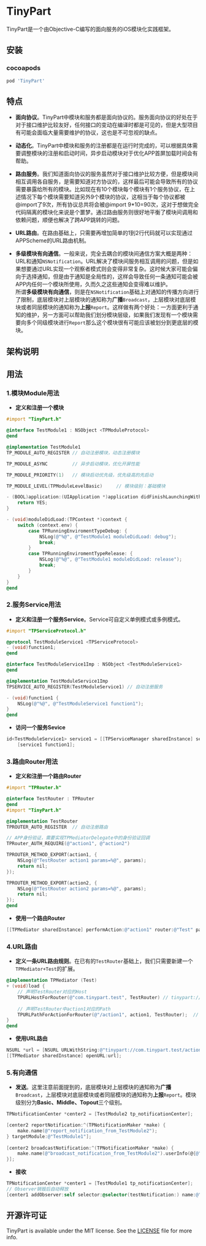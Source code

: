 # TinyPart
TinyPart是一个由Objective-C编写的面向服务的iOS模块化实践框架。
## 安装
### cocoapods

```ruby
pod 'TinyPart'
```

## 特点
* **面向协议**。TinyPart中模块和服务都是面向协议的。服务面向协议的好处在于对于接口维护比较友好，任何接口的变动在编译时都是可见的，但是大型项目有可能会面临大量需要维护的协议，这也是不可忽视的缺点。

* **动态化**。TinyPart中模块和服务的注册都是在运行时完成的，可以根据具体需要调整模块的注册和启动时间，异步启动模块对于优化APP首屏加载时间会有帮助。

* **路由服务**。我们知道面向协议的服务虽然对于接口维护比较方便，但是模块间相互调用各自服务，是需要知道对方协议的，这样最后可能会导致所有的协议需要暴露给所有的模块。比如现在有10个模块每个模块有1个服务协议，在上述情况下每个模块需要知道另外9个模块的协议，这相当于每个协议都被@import了9次，所有协议总共将会被@import 9*10=90次，这对于想做完全代码隔离的模块化来说是个噩梦。通过路由服务则很好地平衡了模块间调用和依赖问题，顺便也解决了跨APP跳转的问题。

* **URL路由**。在路由基础上，只需要再增加简单的1到2行代码就可以实现通过APPScheme的URL路由机制。

* **多级模块有向通信**。一般来说，完全去耦合的模块间通信方案大概是两种：URL和通知```NSNotification```。URL解决了模块间服务相互调用的问题，但是如果想要通过URL实现一个观察者模式则会变得非常复杂。这时候大家可能会偏向于选择通知，但是由于通知是全局性的，这样会导致任何一条通知可能会被APP内任何一个模块所使用，久而久之这些通知会变得难以维护。<br>所谓**多级模块有向通信**，则是在```NSNotification```基础上对通知的传播方向进行了限制，底层模块对上层模块的通知称为**广播**```Broadcast```，上层模块对底层模块或者同层模块的通知称为**上报**```Report```。这样做有两个好处：一方面更利于通知的维护，另一方面可以帮助我们划分模块层级，如果我们发现有一个模块需要向多个同级模块进行```Report```那么这个模块很有可能应该被划分到更底层的模块。

## 架构说明

## 用法
### 1.模块Module用法
* **定义和注册一个模块**

```Objective-C
#import "TinyPart.h"

@interface TestModule1 : NSObject <TPModuleProtocol>
@end

@implementation TestModule1
TP_MODULE_AUTO_REGISTER // 自动注册模块，动态注册模块

TP_MODULE_ASYNC         // 异步启动模块，优化开屏性能

TP_MODULE_PRIORITY(1)   // 模块启动优先级，优先级高的先启动

TP_MODULE_LEVEL(TPModuleLevelBasic)     // 模块级别：基础模块

- (BOOL)application:(UIApplication *)application didFinishLaunchingWithOptions:(NSDictionary *)launchOptions {
    return YES;
}

- (void)moduleDidLoad:(TPContext *)context {
    switch (context.env) {
        case TPRunningEnviromentTypeDebug: {
            NSLog(@"%@", @"TestModule1 moduleDidLoad: debug");
            break;
        }
        case TPRunningEnviromentTypeRelease: {
            NSLog(@"%@", @"TestModule1 moduleDidLoad: release");
            break;
        }
    }
}
@end
```

### 2.服务Service用法
* **定义和注册一个服务Service**。Service可自定义单例模式或多例模式。

```Objective-C
#import "TPServiceProtocol.h"

@protocol TestModuleService1 <TPServiceProtocol>
- (void)function1;
@end

@interface TestModuleService1Imp : NSObject <TestModuleService1>
@end

@implementation TestModuleService1Imp
TPSERVICE_AUTO_REGISTER(TestModuleService1) // 自动注册服务

- (void)function1 {
    NSLog(@"%@", @"TestModuleService1 function1");
}
@end
```
* **访问一个服务Sevice**

```Objective-C
id<TestModuleService1> service1 = [[TPServiceManager sharedInstance] serviceWithName:@"TestModuleService1"];
    [service1 function1];
```

### 3.路由Router用法
* **定义和注册一个路由Router**

```Objective-C
#import "TPRouter.h"

@interface TestRouter : TPRouter
@end
#import "TinyPart.h"

@implementation TestRouter
TPROUTER_AUTO_REGISTER  // 自动注册路由

// APP身份验证，需要实现TPMediatorDelegate中的身份验证回调
TPRouter_AUTH_REQUIRE(@"action1", @"action2")

TPROUTER_METHOD_EXPORT(action1, {
    NSLog(@"TestRouter action1 params=%@", params);
    return nil;
});

TPROUTER_METHOD_EXPORT(action2, {
    NSLog(@"TestRouter action2 params=%@", params);
    return nil;
});
@end
```
* **使用一个路由Router**

```Objective-C
[[TPMediator sharedInstance] performAction:@"action1" router:@"Test" params:@{}];
```

### 4.URL路由
* **定义一条URL路由规则**。在已有的```TestRouter```基础上，我们只需要新建一个```TPMediator+Test```的扩展。

```Objective-C
@implementation TPMediator (Test)
+ (void)load {
    // 声明TestRouter对应的Host
    TPURLHostForRouter(@"com.tinypart.test", TestRouter) // tinypart://com.tinypart.test
    
    // 声明TestRouter中action1对应的Path
    TPURLPathForActionForRouter(@"/action1", action1, TestRouter);  // tinypart://com.tinypart.test/action1
}
@end
```
* **使用URL路由**

```Objective-C
NSURL *url = [NSURL URLWithString:@"tinypart://com.tinypart.test/action1?id=1&name=tinypart"];
[[TPMediator sharedInstance] openURL:url];
```

### 5.有向通信
* **发送**。这里注意前面提到的，底层模块对上层模块的通知称为**广播**```Broadcast```，上层模块对底层模块或者同层模块的通知称为**上报**```Report```。模块级别分为**Basic、Middle、Topout**三个级别。

```Objective-C
TPNotificationCenter *center2 = [TestModule2 tp_notificationCenter];

[center2 reportNotification:^(TPNotificationMaker *make) {
    make.name(@"report_notification_from_TestModule2");
} targetModule:@"TestModule1"];
    
[center2 broadcastNotification:^(TPNotificationMaker *make) {
	make.name(@"broadcast_notification_from_TestModule2").userInfo(@{@"key":@"value"}).object(self);
}];
```

* **接收**

```Objective-C
TPNotificationCenter *center1 = [TestModule1 tp_notificationCenter];
// Observer销毁后自动释放
[center1 addObserver:self selector:@selector(testNotification:) name:@"report_notification_from_TestModule2" object:nil];
```


## 开源许可证
TinyPart is available under the MIT license. See the [LICENSE](https://github.com/RyanLeeLY/TinyPart/blob/master/LICENSE) file for more info.